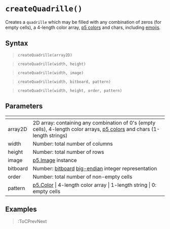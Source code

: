 # `createQuadrille()`

Creates a `quadrille` which may be filled with any combination of zeros (for empty cells), a 4-length color array, [p5 colors](https://p5js.org/reference/#/p5.Color) and chars, including [emojis](https://emojipedia.org/).

## Syntax

> `createQuadrille(array2D)`

> `createQuadrille(width, height)`

> `createQuadrille(width, image)`

> `createQuadrille(width, bitboard, pattern)`

> `createQuadrille(width, height, order, pattern)`

## Parameters

| <!-- --> | <!-- -->                                                                                                                                                          |
|----------|-------------------------------------------------------------------------------------------------------------------------------------------------------------------|
| array2D  | 2D array: containing any combination of 0's (empty cells), 4-length color arrays, [p5 colors](https://p5js.org/reference/#/p5.Color) and chars (1-length strings) |
| width    | Number: total number of columns                                                                                                                                   |
| height   | Number: total number of rows                                                                                                                                      |
| image    | [p5.Image](https://p5js.org/reference/#/p5.Image) instance                                                                                                        |
| bitboard | Number: [bitboard](https://en.wikipedia.org/wiki/Bitboard) [big-endian](https://en.wikipedia.org/wiki/Endianness) integer representation                          |
| order    | Number: total number of non-empty cells                                                                                                                           |
| pattern  | [p5.Color](https://p5js.org/reference/#/p5.Color) \| 4-length color array \| 1-length string \| 0: empty cells                                                    |

## Examples

> :ToCPrevNext